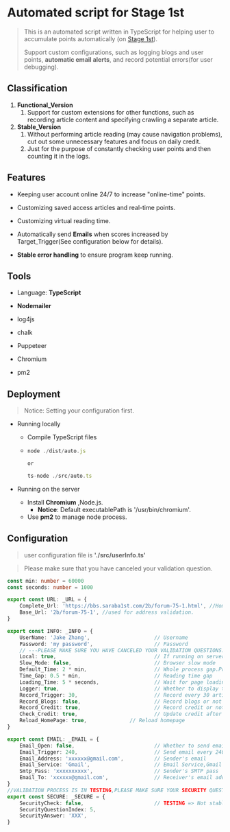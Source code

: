 # Automated script for Stage 1st 



> This is an automated script written in TypeScript for helping user to accumulate points automatically (on [Stage 1st](https://www.saraba1st.com/2b/forum-75-1.html)).
>
> Support custom configurations, such as logging blogs and user points, **automatic email alerts**, and  record potential errors(for user debugging).



## Classification

1. **Functional_Version**
   1. Support for custom extensions for other functions, such as recording article content and  specifying crawling a separate article.
2. **Stable_Version** 
   1. Without performing article reading (may cause navigation problems), cut out some unnecessary features and focus on daily credit.
   2. Just for the purpose of constantly checking user points and then counting it in the logs.

## Features

+ Keeping user account online 24/7 to increase "online-time" points.

+ Customizing saved access articles and real-time points.
+ Customizing virtual reading time.
+ Automatically send **Emails** when scores increased by Target_Trigger(See configuration below for details).
+ **Stable error handling** to ensure program keep running.



## Tools

+ Language: **TypeScript**

+ **Nodemailer**
+ log4js
+ chalk
+ Puppeteer
+ Chromium
+ pm2



## Deployment

> Notice: Setting your configuration first.

+ Running locally

  + Compile TypeScript files

  + ```js
    node ./dist/auto.js
    
    or
    
    ts-node ./src/auto.ts
    ```

+ Running on the server
  + Install  **Chromium**  ,Node.js. 
    + **Notice**: Default executablePath is  '/usr/bin/chromium'.   
  + Use **pm2** to manage node process.



## Configuration  

> user configuration file is **'./src/userInfo.ts'**

> Please make sure that you have canceled your validation question.



```typescript
const min: number = 60000
const seconds: number = 1000

export const URL: _URL = {
	Complete_Url: 'https://bbs.saraba1st.com/2b/forum-75-1.html', //HomePage address
	Base_Url: '2b/forum-75-1', //used for address validation.
}

export const INFO: _INFO = {
	UserName: 'Jake Zhang',                     // Username
	Password: 'my password',                    // Password
    // ---PLEASE MAKE SURE YOU HAVE CANCELED YOUR VALIDATION QUESTIONS.---
	Local: true,                                // If running on server, set false
	Slow_Mode: false,                           // Browser slow mode
	Default_Time: 2 * min,                      // Whole process gap.Preferably longer than 2 minutes
	Time_Gap: 0.5 * min,                        // Reading time gap
	Loading_Time: 5 * seconds,                  // Wait for page loading
	Logger: true,                               // Whether to display the console in terminal or not
	Record_Trigger: 30,                         // Record every 30 articles
	Record_Blogs: false,                        // Record blogs or not
	Record_Credit: true,                        // Record credit or not
	Check_Credit: true,                         // Update credit after reading process. 
	Reload_HomePage: true,			    // Reload homepage
}

export const EMAIL: _EMAIL = {
	Email_Open: false,                          // Whether to send email
	Email_Trigger: 240,                         // Send email every 240 point increased.
	Email_Address: 'xxxxxx@gmail.com',          // Sender's email 
	Email_Service: 'Gmail',                     // Email Service,Gmail for example
	Smtp_Pass: 'xxxxxxxxxx',                    // Sender's SMTP pass
	Email_To: 'xxxxxx@gmail.com',	            // Receiver's email address,string or an array.
}
//VALIDATION PROCESS IS IN TESTING,PLEASE MAKE SURE YOUR SECURITY QUESTIONS HAVE BEEN CANCELED.
export const SECURE: _SECURE = {
	SecurityCheck: false,                       // TESTING => Not stable
	SecurityQuestionIndex: 5,
	SecurityAnswer: 'XXX',
}


```

